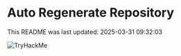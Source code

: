 # Auto Regenerate Repository

This README was last updated: 2025-03-31 09:32:03

 ![TryHackMe](https://tryhackme.com/badge/533634)